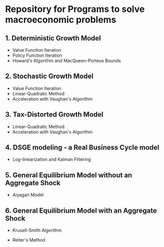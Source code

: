 # Repository for Programs to solve macroeconomic problems

## 1. Deterministic Growth Model
  - Value Function Iteration
  - Policy Function Iteration
  - Howard's Algorithm and MacQueen-Porteus Bounds

## 2. Stochastic Growth Model
  - Value Function Iteration
  - Linear-Quadratic Method
  - Acceleration with Vaughan's Algorithm

## 3. Tax-Distorted Growth Model
  - Linear-Quadratic Method
  - Acceleration with Vaughan's Algorithm

## 4. DSGE modeling - a Real Business Cycle model
  - Log-linearization and Kalman Filtering

## 5. General Equilibrium Model without an Aggregate Shock
  - Aiyagari Model 

## 6. General Equilibrium Model with an Aggregate Shock 
  - Krusell-Smith Algorithm

  - Reiter's Method
